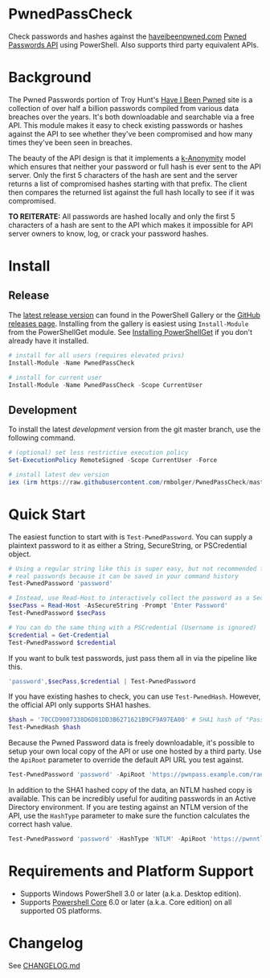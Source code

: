 # PwnedPassCheck

Check passwords and hashes against the [haveibeenpwned.com](https://haveibeenpwned.com) [Pwned Passwords API](https://haveibeenpwned.com/API/v3#PwnedPasswords) using PowerShell. Also supports third party equivalent APIs.

# Background

The Pwned Passwords portion of Troy Hunt's [Have I Been Pwned](https://haveibeenpwned.com) site is a collection of over half a billion passwords compiled from various data breaches over the years. It's both downloadable and searchable via a free API. This module makes it easy to check existing passwords or hashes against the API to see whether they've been compromised and how many times they've been seen in breaches.

The beauty of the API design is that it implements a [k-Anonymity](https://new.blog.cloudflare.com/validating-leaked-passwords-with-k-anonymity/) model which ensures that neither your password or full hash is ever sent to the API server. Only the first 5 characters of the hash are sent and the server returns a list of compromised hashes starting with that prefix. The client then compares the returned list against the full hash locally to see if it was compromised.

**TO REITERATE:** All passwords are hashed locally and only the first 5 characters of a hash are sent to the API which makes it impossible for API server owners to know, log, or crack your password hashes.

# Install

## Release

The [latest release version](https://www.powershellgallery.com/packages/PwnedPassCheck) can found in the PowerShell Gallery or the [GitHub releases page](https://github.com/rmbolger/PwnedPassCheck/releases). Installing from the gallery is easiest using `Install-Module` from the PowerShellGet module. See [Installing PowerShellGet](https://docs.microsoft.com/en-us/powershell/gallery/installing-psget) if you don't already have it installed.

```powershell
# install for all users (requires elevated privs)
Install-Module -Name PwnedPassCheck

# install for current user
Install-Module -Name PwnedPassCheck -Scope CurrentUser
```

## Development

To install the latest *development* version from the git master branch, use the following command.

```powershell
# (optional) set less restrictive execution policy
Set-ExecutionPolicy RemoteSigned -Scope CurrentUser -Force

# install latest dev version
iex (irm https://raw.githubusercontent.com/rmbolger/PwnedPassCheck/master/instdev.ps1)
```


# Quick Start

The easiest function to start with is `Test-PwnedPassword`. You can supply a plaintext password to it as either a String, SecureString, or PSCredential object.

```powershell
# Using a regular string like this is super easy, but not recommended for
# real passwords because it can be saved in your command history
Test-PwnedPassword 'password'

# Instead, use Read-Host to interactively collect the password as a SecureString
$secPass = Read-Host -AsSecureString -Prompt 'Enter Password'
Test-PwnedPassword $secPass

# You can do the same thing with a PSCredential (Username is ignored)
$credential = Get-Credential
Test-PwnedPassword $credential
```

If you want to bulk test passwords, just pass them all in via the pipeline like this.

```powershell
'password',$secPass,$credential | Test-PwnedPassword
```

If you have existing hashes to check, you can use `Test-PwnedHash`. However, the official API only supports SHA1 hashes.

```powershell
$hash = '70CCD9007338D6D81DD3B6271621B9CF9A97EA00' # SHA1 hash of "Password1"
Test-PwnedHash $hash
```

Because the Pwned Password data is freely downloadable, it's possible to setup your own local copy of the API or use one hosted by a third party. Use the `ApiRoot` parameter to override the default API URL you test against.

```powershell
Test-PwnedPassword 'password' -ApiRoot 'https://pwnpass.example.com/range/'
```

In addition to the SHA1 hashed copy of the data, an NTLM hashed copy is available. This can be incredibly useful for auditing passwords in an Active Directory environment. If you are testing against an NTLM version of the API, use the `HashType` parameter to make sure the function calculates the correct hash value.

```powershell
Test-PwnedPassword 'password' -HashType 'NTLM' -ApiRoot 'https://pwnntlm.example.com/range/'
```


# Requirements and Platform Support

* Supports Windows PowerShell 3.0 or later (a.k.a. Desktop edition).
* Supports [Powershell Core](https://github.com/PowerShell/PowerShell) 6.0 or later (a.k.a. Core edition) on all supported OS platforms.

# Changelog

See [CHANGELOG.md](/CHANGELOG.md)
